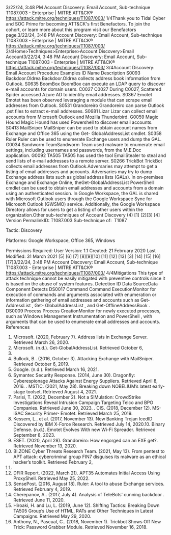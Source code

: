 3/22/24, 3:48 PM Account Discovery: Email Account, Sub-technique T1087.003 - Enterprise | MITRE ATT&CK®
https://attack.mitre.org/techniques/T1087/003/ 1/4Thank you to Tidal Cyber and SOC Prime for becoming ATT&CK's ﬁrst Benefactors. To join the cohort, or learn more about this program visit our
Benefactors page.3/22/24, 3:48 PM Account Discovery: Email Account, Sub-technique T1087.003 - Enterprise | MITRE ATT&CK®
https://attack.mitre.org/techniques/T1087/003/ 2/4Home>Techniques>Enterprise>Account Discovery>Email Account3/22/24, 3:48 PM Account Discovery: Email Account, Sub-technique T1087.003 - Enterprise | MITRE ATT&CK®
https://attack.mitre.org/techniques/T1087/003/ 3/4Account Discovery: Email Account
Procedure Examples
ID Name Description
S0093 Backdoor.Oldrea Backdoor.Oldrea collects address book information from Outlook.
S0635 BoomBox BoomBox can execute an LDAP query to discover e-mail accounts for domain users.
C0027 C0027 During C0027, Scattered Spider accessed Azure AD to identify email addresses.
S0367 Emotet Emotet has been observed leveraging a module that can scrape email addresses from Outlook.
S0531 Grandoreiro Grandoreiro can parse Outlook .pst ﬁles to extract e-mail addresses.
S0681 Lizar Lizar can collect email accounts from Microsoft Outlook and Mozilla Thunderbird.
G0059 Magic Hound Magic Hound has used Powershell to discover email accounts.
S0413 MailSniper MailSniper can be used to obtain account names from Exchange and Oﬃce 365 using the Get-
GlobalAddressList cmdlet.
S0358 Ruler Ruler can be used to enumerate Exchange users and dump the GAL.
G0034 Sandworm
TeamSandworm Team used malware to enumerate email settings, including usernames and passwords, from
the M.E.Doc application.
G0092 TA505 TA505 has used the tool EmailStealer to steal and send lists of e-mail addresses to a remote server.
S0266 TrickBot TrickBot collects email addresses from Outlook.Adversaries may attempt to get a listing of email addresses and accounts. Adversaries may try to dump Exchange address lists such as
global address lists (GALs).
In on-premises Exchange and Exchange Online, theGet-GlobalAddressList PowerShell cmdlet can be used to obtain email addresses and
accounts from a domain using an authenticated session.
In Google Workspace, the GAL is shared with Microsoft Outlook users through the Google Workspace Sync for Microsoft Outlook (GWSMO)
service. Additionally, the Google Workspace Directory allows for users to get a listing of other users within the organization.Other sub-techniques of Account Discovery (4)
[1]
[2][3]
[4]
Version PermalinkID: T1087.003
Sub-technique of:  T1087

Tactic: Discovery

Platforms: Google Workspace, Oﬃce 365, Windows

Permissions Required: User
Version: 1.1
Created: 21 February 2020
Last Modiﬁed: 31 March 2021
[5]
[6]
[7]
[8][9][10]
[11]
[12]
[13]
[3]
[14]
[15]
[16]
[17]3/22/24, 3:48 PM Account Discovery: Email Account, Sub-technique T1087.003 - Enterprise | MITRE ATT&CK®
https://attack.mitre.org/techniques/T1087/003/ 4/4Mitigations
This type of attack technique cannot be easily mitigated with preventive controls since it is based on the abuse of system features.
Detection
ID Data SourceData Component Detects
DS0017 Command Command
ExecutionMonitor for execution of commands and arguments associated with enumeration or
information gathering of email addresses and accounts such as Get-AddressList , Get-
GlobalAddressList , and Get-OfflineAddressBook .
DS0009 Process Process
CreationMonitor for newly executed processes, such as Windows Management Instrumentation and
PowerShell , with arguments that can be used to enumerate email addresses and accounts.
References
1. Microsoft. (2020, February 7). Address lists in Exchange
Server. Retrieved March 26, 2020.
2. Microsoft. (n.d.). Get-GlobalAddressList. Retrieved October 6,
2019.
3. Bullock, B.. (2016, October 3). Attacking Exchange with
MailSniper. Retrieved October 6, 2019.
4. Google. (n.d.). Retrieved March 16, 2021.
5. Symantec Security Response. (2014, June 30). Dragonﬂy:
Cyberespionage Attacks Against Energy Suppliers. Retrieved
April 8, 2016.
. MSTIC. (2021, May 28). Breaking down NOBELIUM’s latest
early-stage toolset. Retrieved August 4, 2021.
7. Parisi, T. (2022, December 2). Not a SIMulation: CrowdStrike
Investigations Reveal Intrusion Campaign Targeting Telco and
BPO Companies. Retrieved June 30, 2023.
. CIS. (2018, December 12). MS-ISAC Security Primer- Emotet.
Retrieved March 25, 2019.
9. Kessem, L., et al. (2017, November 13). New Banking Trojan
IcedID Discovered by IBM X-Force Research. Retrieved July 14,
2020.10. Binary Defense. (n.d.). Emotet Evolves With new Wi-Fi
Spreader. Retrieved September 8, 2023.
11. ESET. (2020, April 28). Grandoreiro: How engorged can an EXE
get?. Retrieved November 13, 2020.
12. BI.ZONE Cyber Threats Research Team. (2021, May 13). From
pentest to APT attack: cybercriminal group FIN7 disguises its
malware as an ethical hacker’s toolkit. Retrieved February 2,
2022.
13. DFIR Report. (2022, March 21). APT35 Automates Initial
Access Using ProxyShell. Retrieved May 25, 2022.
14. SensePost. (2016, August 18). Ruler: A tool to abuse
Exchange services. Retrieved February 4, 2019.
15. Cherepanov, A.. (2017, July 4). Analysis of TeleBots’ cunning
backdoor . Retrieved June 11, 2020.
1. Hiroaki, H. and Lu, L. (2019, June 12). Shifting Tactics:
Breaking Down TA505 Group’s Use of HTML, RATs and Other
Techniques in Latest Campaigns. Retrieved May 29, 2020.
17. Anthony, N., Pascual, C.. (2018, November 1). Trickbot Shows
Off New Trick: Password Grabber Module. Retrieved
November 16, 2018.